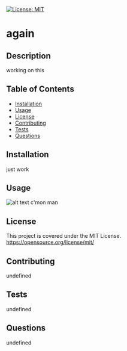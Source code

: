 
  [![License: MIT](https://img.shields.io/badge/License-MIT-yellow.svg)](https://opensource.org/license/mit/)

  # again

  ## Description
  
  working on this

  ## Table of Contents

- [Installation](#installation)
- [Usage](#usage)
- [License](#license)
- [Contributing](#contribution)
- [Tests](#tests)
- [Questions](#questions)


## Installation

just work

## Usage 


![alt text](assets/images/screenshot.png)
c'mon man


## License

This project is covered under the MIT License. 
    https://opensource.org/license/mit/

## Contributing

undefined

## Tests

undefined

## Questions

undefined

